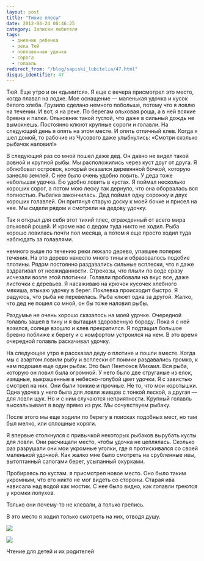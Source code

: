 ```yaml
---
layout: post
title: "Тихие плесы"
date: 2012-04-24 00:46:25
category: Записки любителя
tags:
  - дневник ребенка
  - река Тюй
  - поплавочная удочка
  - сорога
  - голавль
redirect_from: "/blog/sapiski_lubitelia/47.html"
disqus_identifier: 47
---
```

Тюй. Еще утро и он «дымится». Я еще с вечера присмотрел это место, когда
плавал на лодке. Мое оснащение — маленькая удочка и кусок белого хлеба.
Грузило сделано немного побольше, потому что я ловлю на течении. И вот,
я на реке. По берегам ольховая роща, а в ней всякие бревна и палки.
Ольховник такой густой, что даже в сильный дождь не вымокнешь. Постоянно
клюют крупные сороги и голавли. На следующий день я опять на этом месте.
И опять отличный клев. Когда я шел домой, то рабочие из Чусового даже
улыбнулись: «Смотри сколько рыбачок наловил!»

В следующий раз со мной пошел даже дед. Он давно не видел такой ровной и
крупной рыбы. Мы расположились через куст друг от друга. Я облюбовал
островок, который оказался деревянной бочкой, которую занесло землей. С
нее было очень удобно ловить. У деда тоже небольшая удочка. Ею удобно
ловить в кустах. Я поймал несколько хороших сорог, а потом мою леску так
дернуло, что она оборвалась вся полностью. Рыбалка закончилась. Дед
поймал одну сорожку и двух хороших голавлей. Он притянул старую доску к
моей бочке и присел на нее. Мы сидели рядом и смотрели на дедову удочку.

Так я открыл для себя этот тихий плес, огражденный от всего мира
ольховой рощей. И кроме нас с дедом туда никто не ходил. Рыба хорошо
ловилась почти пол месяца, а потом я еще просто ходил туда наблюдать за
голавлями.

немного выше по течению реки лежало дерево, упавшее поперек течения. На
это дерево нанесло много тины и образовалось подобие плотины. Рядом
постоянно раздавались сильные всплески, что я даже вздрагивал от
неожиданности. Стрекозы, что плыли по воде сразу исчезали возле этой
плотинки. Голавли пробовали на вкус все, даже листочки с деревьев. Я
насаживаю на крючок кусочек хлебного мякиша, втыкаю удочку в берег.
Поклевка происходит быстро. Я радуюсь, что рыба не перевелась. Рыба
клюет одна за другой. Жалко, что дед не пошел со мной, он бы тоже
наловил рыбы.

Раздумье не очень хорошо сказалось на моей удочке. Очередной голавль
зашел в тину и я вытащил здоровенную бороду. Пока я с ней возился,
солнце взошло и клев прекратился. Я подтащил большое бревно поближе к
берегу и с комфортом устроился на нем. В это время очередной голавль
раскачивал удочку.

На следующее утро я рассказал деду о плотине и пошли вместе. Когда мы с
азартом ловили рыбу и всплески от поимки раздавались громко, к нам
подошел еще один рыбак. Это был Пентюхов Михаил. Вся рыба, которую он
ловил была огромной. У него было две струганые из елок, изящные,
выкрашенные в небесно-голубой цвет удочки. Я с завистью смотрел на них.
Они были тонкие и прочные. Не то, что мои коротышки. Одна удочка у него
была для ловли живцов с тонкой леской, а другая — для ловли щук. Но и с
ним случаются неприятности. Крупный голавль выскальзывает в воду прямо
из рук. Мы сочувствуем рыбаку.

После этого мы еще ходили по берегу в поисках подобных мест, но там был
мелко, или сплошные коряги.

Я впервые столкнулся с привычкой некоторых рыбаков вырубать кусты для
ловли. Они расчищали место, чтобы удочка не цеплялась. Сколько раз
разрушали они мои укромные уголки, где я протискивался со своей
маленькой удочкой. Как жалко мне было смотреть на срубленные ивы,
вытоптанный сапогами берег, усыпанный окурками.

Пробираясь по кустам. я присмотрел новое место. Оно было таким укромным,
что его никто не мог видеть со стороны. Старая ива нависала над водой
как мостик. С нее было видно, как голавли греются у кромки лопухов.

Только они почему-то не клевали, а только грелись.

В это место я ходил только смотреть на них, отводя душу.

![](http://fishingguru.ru/uploads/images/00/00/01/2012/04/23/3095b2.jpg)

![](http://fishingguru.ru/uploads/images/00/00/01/2012/04/23/6747f5.jpg)

Чтение для детей и их родителей
